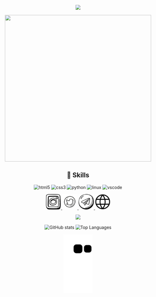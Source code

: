 <p align="center">
  <img src="https://capsule-render.vercel.app/api?text=Hey%20there!%F0%9F%95%B9%EF%B8%8F&animation=fadeIn&type=waving&color=gradient&height=100" />
</p>

<p align="center">
  <a href="https://giphy.com/gifs/naruto-manga-ADSJHOoIvyjKM">
    <img src="https://giphy.com/embed/ADSJHOoIvyjKM" width="480" height="480" frameBorder="0" class="giphy-embed" allowFullScreen></img>
  </a>
</p>

<h2 align="center">🚀 Skills</h2>
<p align="center">
  <img src="https://cdn.jsdelivr.net/gh/devicons/devicon/icons/html5/html5-original.svg" alt="html5" width="45" height="45" align="center" />
  <img src="https://cdn.jsdelivr.net/gh/devicons/devicon/icons/css3/css3-original.svg" alt="css3" width="45" height="45" align="center" />
  <img src="https://cdn.jsdelivr.net/gh/devicons/devicon/icons/python/python-original.svg" alt="python" width="45" height="45" align="center" />
  <img src="https://cdn.jsdelivr.net/gh/devicons/devicon/icons/linux/linux-original.svg" alt="linux" width="45" height="45" align="center" />
  <img src="https://cdn.jsdelivr.net/gh/devicons/devicon/icons/vscode/vscode-original.svg" alt="vscode" width="45" height="45" align="center" />
</p>

<div align="center">
  <a href="https://www.instagram.com/_rmnaf/">
    <img height="50" src="insta.png" />
  </a>
  <a href="https://www.twitter.com/_rmnaf7/">
    <img height="50" src="twitter.png" />
  </a>
  <a href="https://t.me/devnull9">
    <img height="50" src="tg.png" />
  </a>
  <a href="https://ArmanCollab.github.io">
    <img height="50" src="web.png" />
  </a>
</div>

<p align="center">
  <a href="https://github.com/kittinan/spotify-github-profile">
    <img src="https://spotify-github-profile.vercel.app/api/view?uid=31shk3ad5ukmc6alh7dxadtccndy&cover_image=true&theme=default&show_offline=false&background_color=121212&interchange=false" />
  </a>
</p>

<div align="center">
  <img src="https://github-readme-stats.vercel.app/api?username=Armancollab&show_icons=true&theme=radical" alt="GitHub stats" style="width: 50%; height: auto;">
  <img src="https://github-readme-stats.vercel.app/api/top-langs/?username=Armancollab" alt="Top Languages" style="width: 45%; height: auto;">
</div>

<p align="center">
  <img src="https://github.com/Armancollab/Armancollab/blob/output/github-contribution-grid-snake.svg" alt="Snake animation" />
</p>
